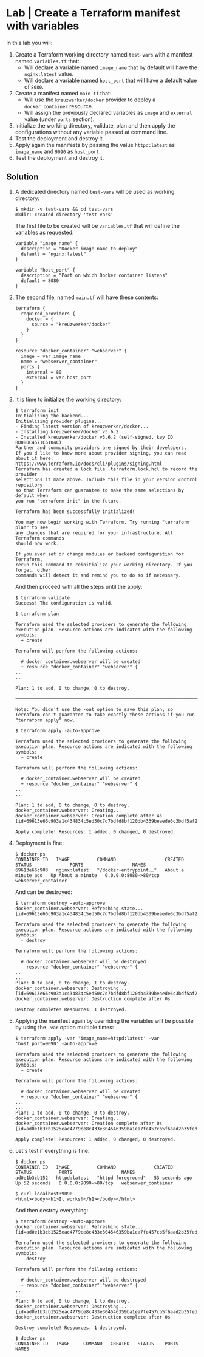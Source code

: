 # Lab | Create a Terraform manifest with variables

In this lab you will:

1. Create a Terraform working directory named `test-vars` with a manifest named
   `variables.tf` that:
   - Will declare a variable named `image_name` that by default will have the
     `nginx:latest` value.
   - Will declare a variable named `host_port` that will have a default
     value of `8080`.
2. Create a manifest named `main.tf` that:
   - Will use the `kreuzwerker/docker` provider to deploy a `docker_container`
     resource.
   - Will assign the previously declared variables as `image` and `external`
     value (under `ports` section).
3. Initialize the working directory, validate, plan and then apply the
   configurations without any variable passed at command line.
4. Test the deployment and destroy it.
5. Apply again the manifests by passing the value `httpd:latest` as `image_name`
   and `9090` as `host_port`.
6. Test the deployment and destroy it.

## Solution

1. A dedicated directory named `test-vars` will be used as working directory:

   ```console
   $ mkdir -v test-vars && cd test-vars
   mkdir: created directory 'test-vars'
   ```

   The first file to be created will be `variables.tf` that will define the
   variables as requested:

   ```hcl
   variable "image_name" {
     description = "Docker image name to deploy"
     default = "nginx:latest"
   }

   variable "host_port" {
     description = "Port on which Docker container listens"
     default = 8080
   }
   ```

2. The second file, named `main.tf` will have these contents:

   ```hcl
   terraform {
     required_providers {
       docker = {
         source = "kreuzwerker/docker"
       }
     }
   }

   resource "docker_container" "webserver" {
     image = var.image_name
     name = "webserver_container"
     ports {
       internal = 80
       external = var.host_port
     }
   }
   ```

3. It is time to initialize the working directory:

   ```console
   $ terraform init
   Initializing the backend...
   Initializing provider plugins...
   - Finding latest version of kreuzwerker/docker...
   - Installing kreuzwerker/docker v3.6.2...
   - Installed kreuzwerker/docker v3.6.2 (self-signed, key ID BD080C4571C6104C)
   Partner and community providers are signed by their developers.
   If you'd like to know more about provider signing, you can read about it here:
   https://www.terraform.io/docs/cli/plugins/signing.html
   Terraform has created a lock file .terraform.lock.hcl to record the provider
   selections it made above. Include this file in your version control repository
   so that Terraform can guarantee to make the same selections by default when
   you run "terraform init" in the future.

   Terraform has been successfully initialized!

   You may now begin working with Terraform. Try running "terraform plan" to see
   any changes that are required for your infrastructure. All Terraform commands
   should now work.

   If you ever set or change modules or backend configuration for Terraform,
   rerun this command to reinitialize your working directory. If you forget, other
   commands will detect it and remind you to do so if necessary.
   ```

   And then proceed with all the steps until the apply:

   ```console
   $ terraform validate
   Success! The configuration is valid.

   $ terraform plan

   Terraform used the selected providers to generate the following execution plan. Resource actions are indicated with the following symbols:
     + create

   Terraform will perform the following actions:

     # docker_container.webserver will be created
     + resource "docker_container" "webserver" {
   ...
   ...

   Plan: 1 to add, 0 to change, 0 to destroy.

   ────────────────────────────────────────────────────────────────────────────────────────────────────────────────────────────────────────────────────

   Note: You didn't use the -out option to save this plan, so Terraform can't guarantee to take exactly these actions if you run "terraform apply" now.

   $ terraform apply -auto-approve

   Terraform used the selected providers to generate the following execution plan. Resource actions are indicated with the following symbols:
     + create

   Terraform will perform the following actions:

     # docker_container.webserver will be created
     + resource "docker_container" "webserver" {
   ...
   ...

   Plan: 1 to add, 0 to change, 0 to destroy.
   docker_container.webserver: Creating...
   docker_container.webserver: Creation complete after 4s [id=69613e66c903a1c434834c5ed50c7d7bdfd8bf120db4339beaede6c3bdf5af2a]

   Apply complete! Resources: 1 added, 0 changed, 0 destroyed.
   ```

4. Deployment is fine:

   ```console
   $ docker ps
   CONTAINER ID   IMAGE          COMMAND                  CREATED              STATUS              PORTS                  NAMES
   69613e66c903   nginx:latest   "/docker-entrypoint.…"   About a minute ago   Up About a minute   0.0.0.0:8080->80/tcp   webserver_container
   ```

   And can be destroyed:

   ```console
   $ terraform destroy -auto-approve
   docker_container.webserver: Refreshing state... [id=69613e66c903a1c434834c5ed50c7d7bdfd8bf120db4339beaede6c3bdf5af2a]

   Terraform used the selected providers to generate the following execution plan. Resource actions are indicated with the following symbols:
     - destroy

   Terraform will perform the following actions:

     # docker_container.webserver will be destroyed
     - resource "docker_container" "webserver" {
   ...
   ...
   Plan: 0 to add, 0 to change, 1 to destroy.
   docker_container.webserver: Destroying... [id=69613e66c903a1c434834c5ed50c7d7bdfd8bf120db4339beaede6c3bdf5af2a]
   docker_container.webserver: Destruction complete after 0s

   Destroy complete! Resources: 1 destroyed.
   ```

5. Applying the manifest again by overriding the variables will be possible by
   using the `-var` option multiple times:

   ```console
   $ terraform apply -var 'image_name=httpd:latest' -var 'host_port=9090' -auto-approve

   Terraform used the selected providers to generate the following execution plan. Resource actions are indicated with the following symbols:
     + create

   Terraform will perform the following actions:

     # docker_container.webserver will be created
     + resource "docker_container" "webserver" {
   ...
   ...
   Plan: 1 to add, 0 to change, 0 to destroy.
   docker_container.webserver: Creating...
   docker_container.webserver: Creation complete after 0s [id=ad0e1b3cb1525eac4779ce8c433e304546359ba1ea7fe457cb5f6aad2b35fed1]

   Apply complete! Resources: 1 added, 0 changed, 0 destroyed.
   ```

6. Let's test if everything is fine:

   ```console
   $ docker ps
   CONTAINER ID   IMAGE          COMMAND              CREATED          STATUS          PORTS                  NAMES
   ad0e1b3cb152   httpd:latest   "httpd-foreground"   53 seconds ago   Up 52 seconds   0.0.0.0:9090->80/tcp   webserver_container

   $ curl localhost:9090
   <html><body><h1>It works!</h1></body></html>
   ```

   And then destroy everything:

   ```console
   $ terraform destroy -auto-approve
   docker_container.webserver: Refreshing state... [id=ad0e1b3cb1525eac4779ce8c433e304546359ba1ea7fe457cb5f6aad2b35fed1]

   Terraform used the selected providers to generate the following execution plan. Resource actions are indicated with the following symbols:
     - destroy

   Terraform will perform the following actions:

     # docker_container.webserver will be destroyed
     - resource "docker_container" "webserver" {
   ...
   ...
   Plan: 0 to add, 0 to change, 1 to destroy.
   docker_container.webserver: Destroying... [id=ad0e1b3cb1525eac4779ce8c433e304546359ba1ea7fe457cb5f6aad2b35fed1]
   docker_container.webserver: Destruction complete after 0s

   Destroy complete! Resources: 1 destroyed.

   $ docker ps
   CONTAINER ID   IMAGE     COMMAND   CREATED   STATUS    PORTS     NAMES
   ```
